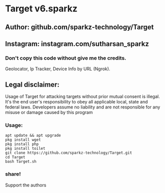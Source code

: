 # Target v6.sparkz
## Author: github.com/sparkz-technology/Target
## Instagram: instagram.com/sutharsan_sparkz
### Don't copy this code without give me the credits. 

Geolocator, Ip Tracker, Device Info by URL (Ngrok).

## Legal disclaimer:

Usage of Target for attacking targets without prior mutual consent is illegal. It's the end user's responsibility to obey all applicable local, state and federal laws. Developers assume no liability and are not responsible for any misuse or damage caused by this program 
### Usage:
```
apt update && apt upgrade
pkg install wget
pkg install php
pkg install toilet
git clone https://github.com/sparkz-technology/Target.git
cd Target
bash Target.sh
```
### share!
Support the authors
